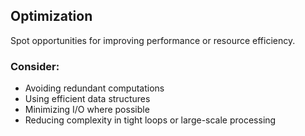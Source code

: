 ## Optimization

Spot opportunities for improving performance or resource efficiency.

### Consider:
- Avoiding redundant computations
- Using efficient data structures
- Minimizing I/O where possible
- Reducing complexity in tight loops or large-scale processing
